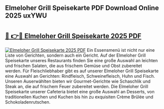 ## Elmeloher Grill Speisekarte PDF Download Online 2025 uxYWU

# <h2><a href="http://gc9at6.nevu.top/?p=Elmeloher+Grill+Speisekarte">🔗 👉🔴 Elmeloher Grill Speisekarte 2025 PDF</a></h2>

[![Elmeloher Grill Speisekarte 2025 PDF](https://i.imgur.com/dBaPXMq.png)](http://gc9at6.nevu.top/?p=Elmeloher+Grill+Speisekarte)
Ein Essensmenü ist nicht nur eine Liste von Gerichten, sondern auch ein Gericht. Auf der Elmeloher Grill Speisekarte unseres Restaurants finden Sie eine große Auswahl an leichten und frischen Salaten, die aus frischem Gemüse und Obst zubereitet werden. Für Fleischliebhaber gibt es auf unserer Elmeloher Grill Speisekarte eine Auswahl an Gerichten: Rindfleisch, Schweinefleisch, Huhn und Fisch. Unseren Auserwählten bieten wir Gourmet-Gerichte wie Schaschlik und Steak an, die auf frischem Feuer zubereitet werden. Die Elmeloher Grill Speisekarte unserer Cafeteria bietet eine große Auswahl an Desserts, von traditionellen Kuchen und Kuchen bis hin zu exquisiten Crème Brûlée und Schokoladenrutschen.
